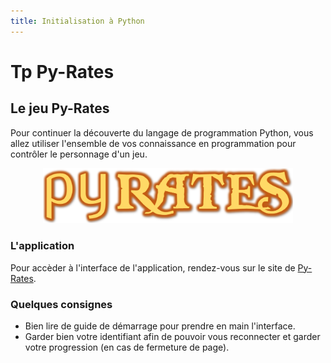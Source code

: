```yaml
---
title: Initialisation à Python
---
```


# Tp Py-Rates


<link rel="stylesheet" href="../assets/style.css" />


## Le jeu Py-Rates

Pour continuer la découverte du langage de programmation Python, vous allez utiliser l'ensemble de vos connaissance en programmation pour contrôler le personnage d'un jeu.

<div style="text-align: center;">
  <img src="../../images/pyrates.png" alt="Thonny_1" width="400" />
</div>


### L'application

Pour accèder à l'interface de l'application, rendez-vous sur le site de [Py-Rates](https://py-rates.fr/).

### Quelques consignes
- Bien lire de guide de démarrage pour prendre en main l'interface.
- Garder bien votre identifiant afin de pouvoir vous reconnecter et garder votre progression (en cas de fermeture de page).